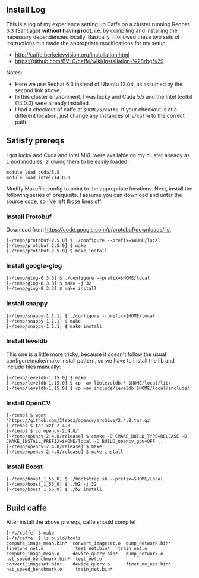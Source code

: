 ## Install Log

This is a log of my experience setting up Caffe on a cluster running
Redhat 6.3 (Santiago) **without having root**, i.e. by compiling and
installing the necessary dependencies locally.  Basically, I followed
these two sets of instructions but made the appropriate modifications
for my setup:

- http://caffe.berkeleyvision.org/installation.html
- https://github.com/BVLC/caffe/wiki/Installation-%28rbg%29

Notes:

- Here we use Redhat 6.3 instead of Ubuntu 12.04, as assumed by the second link above.
- In this cluster environment, I was lucky and Cuda 5.5 and the Intel toolkit (14.0.0) were already installed.
- I had a checkout of caffe at `$HOME/s/caffe`. If your checkout is at a different location, just change any instances of `s/caffe` to the correct path.



## Satisfy prereqs

I got lucky and Cuda and Intel MKL were available on my cluster already as Lmod modules, allowing them to be easily loaded:

    module load cuda/5.5
    module load intel/14.0.0

Modify Makefile.config to point to the appropriate locations. Next, install the following series of prequisits. I assume you can download and untar the source code, so I've left those lines off.

### Install Protobuf

Download from https://code.google.com/p/protobuf/downloads/list

    [~/temp/protobuf-2.5.0] $ ./configure --prefix=$HOME/local
    [~/temp/protobuf-2.5.0] $ make
    [~/temp/protobuf-2.5.0] $ make install

### Install google-glog

    [~/temp/glog-0.3.3] $ ./configure --prefix=$HOME/local
    [~/temp/glog-0.3.3] $ make -j 32
    [~/temp/glog-0.3.3] $ make install
    
### Install snappy

    [~/temp/snappy-1.1.1] $ ./configure --prefix=$HOME/local
    [~/temp/snappy-1.1.1] $ make
    [~/temp/snappy-1.1.1] $ make install
    

### Install leveldb

This one is a little more tricky, because it doesn't follow the usual configure/make/make install pattern, so we have to install the lib and include files manually:

    [~/temp/leveldb-1.15.0] $ make
    [~/temp/leveldb-1.15.0] $ cp -av libleveldb.* $HOME/local/lib/
    [~/temp/leveldb-1.15.0] $ cp -av include/leveldb $HOME/local/include/

### Install OpenCV

    [~/temp] $ wget 'https://github.com/Itseez/opencv/archive/2.4.8.tar.gz'
    [~/temp] $ tar xzf 2.4.8
    [~/temp] $ cd opencv-2.4.8/
    [~/temp/opencv-2.4.8/release] $ cmake -D CMAKE_BUILD_TYPE=RELEASE -D CMAKE_INSTALL_PREFIX=$HOME/local -D BUILD_opencv_gpu=OFF ..
    [~/temp/opencv-2.4.8/release] $ make
    [~/temp/opencv-2.4.8/release] $ make install

### Install Boost

    [~/temp/boost_1_55_0] $ ./bootstrap.sh --prefix=$HOME/local
    [~/temp/boost_1_55_0] $ ./b2 -j 32
    [~/temp/boost_1_55_0] $ ./b2 install



## Build caffe

After install the above prereqs, caffe should compile!

    [~/s/caffe] $ make
    [~/s/caffe] $ ls build/tools
    compute_image_mean.bin*  convert_imageset.o  dump_network.bin*  finetune_net.o            test_net.bin*   train_net.o
    compute_image_mean.o     device_query.bin*   dump_network.o     net_speed_benchmark.bin*  test_net.o
    convert_imageset.bin*    device_query.o      finetune_net.bin*  net_speed_benchmark.o     train_net.bin*

